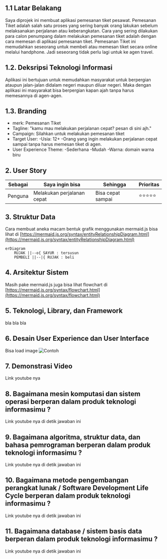 ## 1.1 Latar Belakang

 Saya diprojek ini membuat aplikasi pemesanan tiket pesawat. Pemesanan Tiket adalah salah satu proses yang sering banyak orang lakukan sebelum melaksanakan perjalanan atau keberangkatan. Cara yang sering dilakukan para calon penumpang dalam melakukan pemesanan tiket adalah dengan cara memesan di aplikasi pemesanan tiket.
        Pemesanan Tiket ini memudahkan seseorang untuk membeli atau memesan tiket secara online melalui handphone. Jadi seseorang tidak perlu lagi untuk ke agen travel.

## 1.2. Deksripsi Teknologi Informasi

Aplikasi ini bertujuan untuk memudahkan masyarakat untuk berpergian ataupun jalan-jalan didalam negeri maupun diluar negeri. Maka dengan aplikasi ini masyarakat bisa berpergian kapan ajah tanpa harus memesannya di agen-agen.

## 1.3. Branding
 - merk: Pemesanan Tiket
 - Tagline: "kamu mau melakukan perjalanan cepat? pesan di sini ajh."
 - Campaign: Silahkan untuk melakukan pemesanan tiket
 - Target User:
    -Usia: 12+
    -Orang yang ingin melakukan perjalanan cepat sampai tanpa harus memesan tiket di agen.
 -  User Experience Theme:
    -Sederhana
    -Mudah
    -Warna: domain warna biru
    
## 2. User Story

Sebagai | Saya ingin bisa | Sehingga | Prioritas
---|---|---|---
Penguna | Melakukan perjalanan cepat | Bisa cepat sampai | ⭐⭐⭐⭐⭐

## 3. Struktur Data

Cara membuat aneka macam bentuk grafik menggunakan mermaid.js bisa lihat di [https://mermaid.js.org/syntax/entityRelationshipDiagram.html](https://mermaid.js.org/syntax/entityRelationshipDiagram.html) 

```mermaid
erDiagram
    RUJAK ||--o{ SAYUR : tersusun
    PEMBELI ||--|{ RUJAK : beli
```

## 4. Arsitektur Sistem

Masih pake mermaid.js juga bisa lihat flowchart di [https://mermaid.js.org/syntax/flowchart.html](https://mermaid.js.org/syntax/flowchart.html)

## 5. Teknologi, Library, dan Framework

bla bla bla

## 6. Desain User Experience dan User Interface

Bisa load image 
![Contoh](https://fastly.picsum.photos/id/318/536/354.jpg?hmac=Ixy-wle80nudIR_cmnF1iY2y6rMUH7_9sk-BP1fTpM8)

## 7. Demonstrasi Video

Link youtube nya

## 8. Bagaimana mesin komputasi dan sistem operasi berperan dalam produk teknologi informasimu ?

Link youtube nya di detik jawaban ini

## 9. Bagaimana algoritma, struktur data, dan bahasa pemrograman berperan dalam produk teknologi informasimu ?

Link youtube nya di detik jawaban ini

## 10. Bagaimana metode pengembangan perangkat lunak / Software Development Life Cycle berperan dalam produk teknologi informasimu ?

Link youtube nya di detik jawaban ini

## 11. Bagaimana database / sistem basis data berperan dalam produk teknologi informasimu ?

Link youtube nya di detik jawaban ini
